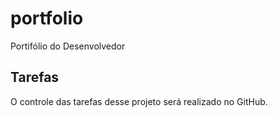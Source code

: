 # portfolio
Portifólio do Desenvolvedor

## Tarefas

O controle das tarefas desse projeto será realizado no GitHub.